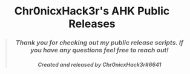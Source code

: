 # <center> Chr0nicxHack3r's AHK Public Releases </center>
>### <center> ***Thank you for checking out my public release scripts. If you have any questions feel free to reach out!*** </center>
>###### <center> ***Created and released by Chr0nicxHack3r#6641*** </center>